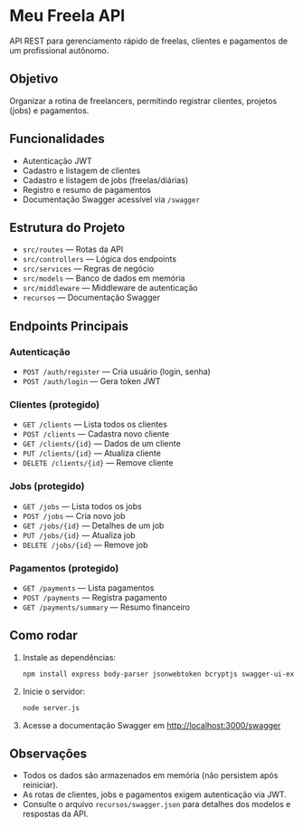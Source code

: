 # Meu Freela API

API REST para gerenciamento rápido de freelas, clientes e pagamentos de um profissional autônomo.

## Objetivo

Organizar a rotina de freelancers, permitindo registrar clientes, projetos (jobs) e pagamentos.

## Funcionalidades

- Autenticação JWT
- Cadastro e listagem de clientes
- Cadastro e listagem de jobs (freelas/diárias)
- Registro e resumo de pagamentos
- Documentação Swagger acessível via `/swagger`

## Estrutura do Projeto

- `src/routes` — Rotas da API
- `src/controllers` — Lógica dos endpoints
- `src/services` — Regras de negócio
- `src/models` — Banco de dados em memória
- `src/middleware` — Middleware de autenticação
- `recursos` — Documentação Swagger

## Endpoints Principais

### Autenticação

- `POST /auth/register` — Cria usuário (login, senha)
- `POST /auth/login` — Gera token JWT

### Clientes (protegido)

- `GET /clients` — Lista todos os clientes
- `POST /clients` — Cadastra novo cliente
- `GET /clients/{id}` — Dados de um cliente
- `PUT /clients/{id}` — Atualiza cliente
- `DELETE /clients/{id}` — Remove cliente

### Jobs (protegido)

- `GET /jobs` — Lista todos os jobs
- `POST /jobs` — Cria novo job
- `GET /jobs/{id}` — Detalhes de um job
- `PUT /jobs/{id}` — Atualiza job
- `DELETE /jobs/{id}` — Remove job

### Pagamentos (protegido)

- `GET /payments` — Lista pagamentos
- `POST /payments` — Registra pagamento
- `GET /payments/summary` — Resumo financeiro

## Como rodar

1. Instale as dependências:
   ```bash
   npm install express body-parser jsonwebtoken bcryptjs swagger-ui-express
   ```
2. Inicie o servidor:
   ```bash
   node server.js
   ```
3. Acesse a documentação Swagger em [http://localhost:3000/swagger](http://localhost:3000/swagger)

## Observações

- Todos os dados são armazenados em memória (não persistem após reiniciar).
- As rotas de clientes, jobs e pagamentos exigem autenticação via JWT.
- Consulte o arquivo `recursos/swagger.json` para detalhes dos modelos e respostas da API.
